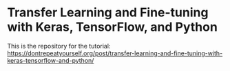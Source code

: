 # Transfer Learning and Fine-tuning with Keras, TensorFlow, and Python

This is the repository for the tutorial: https://dontrepeatyourself.org/post/transfer-learning-and-fine-tuning-with-keras-tensorflow-and-python/